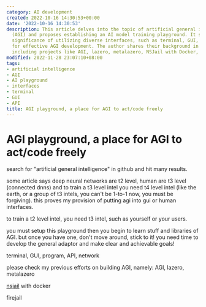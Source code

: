 ```yaml
---
category: AI development
created: 2022-10-16 14:30:53+00:00
date: '2022-10-16 14:30:53'
description: This article delves into the topic of artificial general intelligence
  (AGI) and proposes establishing an AI model training playground. It stresses the
  significance of utilizing diverse interfaces, such as terminal, GUI, API, and network,
  for effective AGI development. The author shares their background in AGI research,
  including projects like AGI, lazero, metalazero, NSJail with Docker, and Firejail.
modified: 2022-11-28 23:07:10+08:00
tags:
- artificial intelligence
- AGI
- AI playground
- interfaces
- terminal
- GUI
- API
title: AGI playground, a place for AGI to act/code freely
---
```


# AGI playground, a place for AGI to act/code freely

search for "artificial general intelligence" in github and hit many results.

some article says deep neural networks are t2 level, human are t3 level (connected dnns) and to train a t3 level intel you need t4 level intel (like the earth, or a group of t3 intels, you can't be 1-to-1 now, you must be forgiving). this proves my provision of putting agi into gui or human interfaces.

to train a t2 level intel, you need t3 intel, such as yourself or your users.

you must setup this playground then you begin to learn stuff and libraries of AGI. but once you have one, don't move around, stick to it! you need time to develop the general adaptor and make clear and achievable goals!

terminal, GUI, program, API, network

please check my previous efforts on building AGI, namely: AGI, lazero, metalazero

[nsjail](https://nsjail.dev/) with docker

firejail
